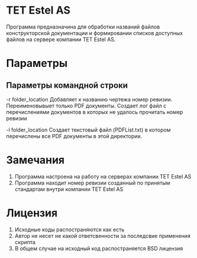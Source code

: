 TET Estel AS
=============

Программа предназначина для обработки названий файлов конструкторской документации и формировании списков доступных файлов на сервере компании TET Estel AS.

Параметры
=========

Параметры командной строки
--------------------------

-r folder_location
	Добавляет к названию чертежа номер ревизии. Переименовывыет только PDF документы.
	Создает лог файл с перечислениями документов в которых не удалось прочитать номер ревизии

-l folder_location
	Создает текстовый файл (PDFList.txt) в котором перечислены все PDF документы в этой директории.

Замечания
=========
1. Программа настроена на работу на серверах компании TET Estel AS
2. Программа находит номер ревизии созданный по принятым стандартам внутри компании TET Estel AS

Лицензия
========
1. Исходные коды распостраняются как есть
2. Автор не несет не какой ответсвенности за последсвие применения скрипта
3. В общем случае на исходный код распостраняется BSD лицензия